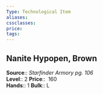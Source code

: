 ```yaml
---
Type: Technological Item
aliases:
cssclasses:
price: 
tags:
---
```

## Nanite Hypopen, Brown

**Source**:: _Starfinder Armory pg. 106_  
**Level**:: 2
**Price**::  160  
**Hands**:: 1
**Bulk**:: L